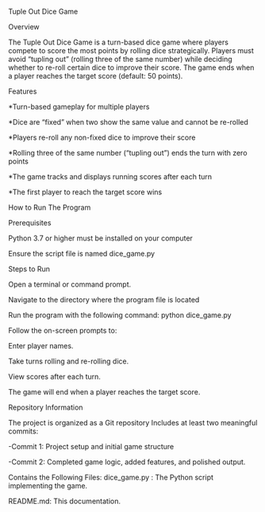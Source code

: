 Tuple Out Dice Game

Overview

The Tuple Out Dice Game is a turn-based dice game where players compete to score the most points by rolling dice strategically. Players must avoid “tupling out” (rolling three of the same number) while deciding whether to re-roll certain dice to improve their score. The game ends when a player reaches the target score (default: 50 points).

Features

*Turn-based gameplay for multiple players

*Dice are “fixed” when two show the same value and cannot be re-rolled

*Players re-roll any non-fixed dice to improve their score

*Rolling three of the same number (“tupling out”) ends the turn with zero points

*The game tracks and displays running scores after each turn

*The first player to reach the target score wins

How to Run The Program

Prerequisites

Python 3.7 or higher must be installed on your computer

Ensure the script file is named dice_game.py

Steps to Run

Open a terminal or command prompt.

Navigate to the directory where the program file is located

Run the program with the following command: python dice_game.py

Follow the on-screen prompts to:

Enter player names.

Take turns rolling and re-rolling dice.

View scores after each turn.

The game will end when a player reaches the target score.

Repository Information

The project is organized as a Git repository
Includes at least two meaningful commits:

-Commit 1: Project setup and initial game structure

-Commit 2: Completed game logic, added features, and polished output.


Contains the Following Files:
dice_game.py : The Python script implementing the game.

README.md: This documentation. 
